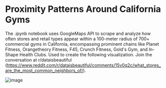 # Proximity Patterns Around California Gyms

The .ipynb notebook uses GoogleMaps API to scrape and analyze how often stores and retail types appear within a 100-meter radius of 700+ commercial gyms in California, encompassing prominent chains like Planet Fitness, Orangetheory Fitness, F45, Crunch Fitness, Gold's Gym, and In-Shape Health Clubs. Used to create the following visualization. Join the conversation at r/dataisbeautiful (https://www.reddit.com/r/dataisbeautiful/comments/15v0q2c/what_stores_are_the_most_common_neighbors_of/).


![image](https://github.com/datasciencedonut/proximity-patterns-around-california-gyms/assets/122229743/83ca2d8d-5e05-48d8-9b3b-96be1afb3e13)
